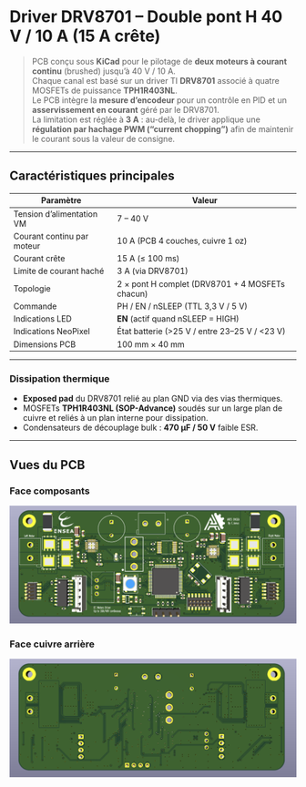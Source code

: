 # Driver DRV8701 – Double pont H 40 V / 10 A (15 A crête)

> PCB conçu sous **KiCad** pour le pilotage de **deux moteurs à courant continu** (brushed) jusqu’à 40 V / 10 A.  
> Chaque canal est basé sur un driver TI **DRV8701** associé à quatre MOSFETs de puissance **TPH1R403NL**.  
> Le PCB intègre la **mesure d’encodeur** pour un contrôle en PID et un **asservissement en courant** géré par le DRV8701.  
> La limitation est réglée à **3 A** : au-delà, le driver applique une **régulation par hachage PWM (“current chopping”)** afin de maintenir le courant sous la valeur de consigne.


---

## Caractéristiques principales

| Paramètre                  | Valeur                                               |
| -------------------------- | ---------------------------------------------------- |
| Tension d’alimentation VM  | 7 – 40 V                                             |
| Courant continu par moteur | 10 A (PCB 4 couches, cuivre 1 oz)                    |
| Courant crête              | 15 A (≤ 100 ms)                                      |
| Limite de courant haché    | 3 A (via DRV8701)                                    |
| Topologie                  | 2 × pont H complet (DRV8701 + 4 MOSFETs chacun)      |
| Commande                   | PH / EN / nSLEEP (TTL 3,3 V / 5 V)                   |
| Indications LED            | **EN** (actif quand nSLEEP = HIGH)                   |
| Indications NeoPixel       | État batterie (>25 V / entre 23–25 V / <23 V)        |
| Dimensions PCB             | 100 mm × 40 mm                                       |

---


### Dissipation thermique  
- **Exposed pad** du DRV8701 relié au plan GND via des vias thermiques.  
- MOSFETs **TPH1R403NL (SOP-Advance)** soudés sur un large plan de cuivre et reliés à un plan interne pour dissipation.  
- Condensateurs de découplage bulk : **470 µF / 50 V** faible ESR.  

---

## Vues du PCB

### Face composants
![PCB Face](Imagefront.png)

### Face cuivre arrière
![PCB Dos](Imageback.png)
